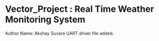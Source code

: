 # Vector_Project : Real Time Weather Monitoring System
Author Name: Akshay Suvare
UART driver file added.
